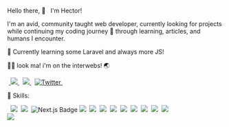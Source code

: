 <div class="main">

  Hello there, :wave: &nbsp; I'm Hector!

  I'm an avid, community taught web developer, currently looking for projects while continuing my coding journey 🚀 through learning, articles, and humans I encounter.

  :seedling: Currently learning some Laravel and always more JS!<br>
  
  ✋🏼 look ma! i'm on the interwebs! 🌏 <br>

  &nbsp;<a href="https://www.hectordelangel.com">
    <img src="https://img.shields.io/badge/Portfolio-800080?style=for-the-badge" class="image" />
  </a>&nbsp;
  <a href="https://www.linkedin.com/in/hectordelangel">
    <img src= "https://img.shields.io/badge/LinkedIn-0077B5?style=for-the-badge&logo=linkedin&logoColor=white" class="image" />
  </a>&nbsp;
  <a href="https://twitter.com/h3c70rdelan9el" target="_blank" />
    <img src="https://img.shields.io/badge/Twitter%20-%231DA1F2.svg?&style=for-the-badge&logo=Twitter&logoColor=white" alt="Twitter" class="image" />
  </a>&nbsp;

  💼 Skills:

  
  &nbsp; 
    <img class="image" src="https://img.shields.io/badge/-ReactJs-61DAFB?logo=react&logoColor=white&style=for-the-badge" />&nbsp;
    <img class="image" src="https://img.shields.io/badge/-Vue.js-35495E?style=for-the-badge&logo=vue.js&logoColor=4FC08D" />&nbsp;
    <img src="https://img.shields.io/badge/Next.js-000?logo=nextdotjs&logoColor=fff&style=for-the-badge" alt="Next.js Badge">
    <img class="image" src="https://img.shields.io/badge/nuxt-00c58e?&style=for-the-badge&logo=nuxt.js&logoColor=000000" />&nbsp;
      <img class="image" src="https://img.shields.io/badge/Laravel-FF2D20?style=for-the-badge&logo=laravel&logoColor=white" />&nbsp;
     <img class="image" src="https://img.shields.io/badge/-Javascript-F0DB4F?style=for-the-badge&logo=javascript&logoColor=black" />&nbsp;
    <img class="image" src="https://img.shields.io/badge/Tailwind_CSS-38B2AC?style=for-the-badge&logo=tailwind-css&logoColor=white">&nbsp;
    <img class="image" src="https://img.shields.io/badge/Bootstrap-563D7C?style=for-the-badge&logo=bootstrap&logoColor=white" />&nbsp;
    <img class="image" src="https://img.shields.io/badge/gridsome-00a672?style=for-the-badge&logo=gridsome&logoColor=000000" />&nbsp;
    <img class="image" src="https://img.shields.io/badge/CSS-239120?&style=for-the-badge&logo=css3&logoColor=white" />&nbsp;
    <img class="image" src="https://img.shields.io/badge/HTML5-E34F26?style=for-the-badge&logo=html5&logoColor=white" />&nbsp;
    <img class="image" src="https://img.shields.io/badge/Netlify-00C7B7?style=for-the-badge&logo=netlify&logoColor=black">&nbsp;
  <br>
  <img class="image languages" src="https://github-readme-stats.vercel.app/api/top-langs/?username=h3c70rdelan9el&theme=blue-green" /><br>

</div>
